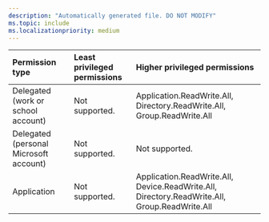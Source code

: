 ```yaml
---
description: "Automatically generated file. DO NOT MODIFY"
ms.topic: include
ms.localizationpriority: medium
---
```


|Permission type|Least privileged permissions|Higher privileged permissions|
|:---|:---|:---|
|Delegated (work or school account)|Not supported.|Application.ReadWrite.All, Directory.ReadWrite.All, Group.ReadWrite.All|
|Delegated (personal Microsoft account)|Not supported.|Not supported.|
|Application|Not supported.|Application.ReadWrite.All, Device.ReadWrite.All, Directory.ReadWrite.All, Group.ReadWrite.All|

